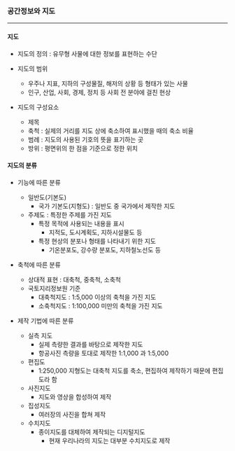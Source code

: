 ### 공간정보와 지도  
<hr/>

#### 지도  
- 지도의 정의 : 유무형 사물에 대한 정보를 표현하는 수단  

- 지도의 범위 
	- 우주나 지표, 지하의 구성물질, 해저의 상황 등 형태가 있는 사물  
	- 인구, 산업, 사회, 경제, 정치 등 사회 전 분야에 걸친 현상  

- 지도의 구성요소
	- 제목  
	- 축척 : 실제의 거리를 지도 상에 축소하여 표시했을 때의 축소 비율  
	- 범례 : 지도의 사용된 기호의 뜻을 표기하는 곳  
	- 방위 : 평면위의 한 점을 기준으로 정한 위치  

#### 지도의 분류  
- 기능에 따른 분류  
	- 일반도(기본도)
		- 국가 기본도(지형도) : 일반도 중 국가에서 제작한 지도  
	- 주제도 : 특정한 주제를 가진 지도  
		- 특정 목적에 사용되는 내용을 표시  
			- 지적도, 도시계획도, 지하시설물도 등  
		- 특정 현상의 분포나 형태를 나타내기 위한 지도  
			- 기온분포도, 강수량 분포도, 지하철노선도 등  

- 축척에 따른 분류  
	- 상대적 표현 : 대축척, 중축척, 소축척  
	- 국토지리정보원 기준  
		- 대축척지도 : 1:5,000 이상의 축척을 가진 지도  
		- 소축척지도 : 1:100,000 미만의 축척을 가진 지도  

- 제작 기법에 따른 분류  
	- 실측 지도  
		- 실제 측량한 결과를 바탕으로 제작한 지도  
		- 항공사진 측량을 토대로 제작한 1:1,000 과 1:5,000  
	- 편집도  
		- 1:250,000 지형도는 대축척 지도를 축소, 편집하여 제작하기 때문에 편집도라 함  
	- 사진지도  
		- 지도와 영상을 합성하여 제작  
	- 집성지도  
		- 여러장의 사진을 합쳐 제작  
	- 수치지도  
		- 종이지도를 대체하여 제작되는 디지털지도  
			- 현재 우리나라의 지도는 대부분 수치지도로 제작  

